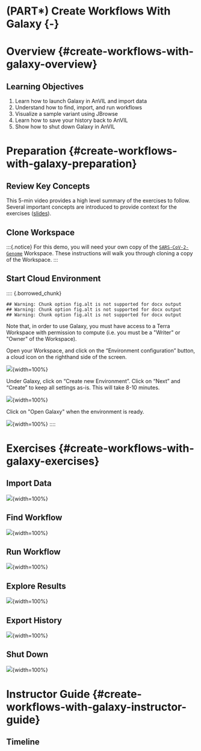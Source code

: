 

# (PART\*) Create Workflows With Galaxy {-}   

# Overview {#create-workflows-with-galaxy-overview}

## Learning Objectives

1. Learn how to launch Galaxy in AnVIL and import data
1. Understand how to find, import, and run workflows
1. Visualize a sample variant using JBrowse
1. Learn how to save your history back to AnVIL
1. Show how to shut down Galaxy in AnVIL

# Preparation {#create-workflows-with-galaxy-preparation}

## Review Key Concepts

This 5-min video provides a high level summary of the exercises to follow.  Several important concepts are introduced to provide context for the exercises ([slides](https://docs.google.com/presentation/d/1nZIlyA-YIxRDYUiozl1UTXIhJJeBb7VbqlXWig7jXAk)).

## Clone Workspace

:::{.notice}
For this demo, you will need your own copy of the [`SARS-CoV-2-Genome`](https://anvil.terra.bio/#workspaces/gdscn-exercises/SARS-CoV-2-Genome) Workspace.  These instructions will walk you through cloning a copy of the Workspace.
:::

## Start Cloud Environment

:::: {.borrowed_chunk}

```
## Warning: Chunk option fig.alt is not supported for docx output
## Warning: Chunk option fig.alt is not supported for docx output
## Warning: Chunk option fig.alt is not supported for docx output
```


Note that, in order to use Galaxy, you must have access to a Terra Workspace with permission to compute (i.e. you must be a "Writer" or "Owner" of the Workspace).

Open your Workspace, and click on the “Environment configuration” button, a cloud icon on the righthand side of the screen. 

![](04-create-workflows-with-galaxy_files/figure-docx//1yYCg4cPVBMMDghT17B4XzROieqyMH99Ex9nMm_Scm9Q_ge20e585f11_0_9.png){width=100%}

Under Galaxy, click on “Create new Environment”. Click on “Next” and “Create” to keep all settings as-is. This will take 8-10 minutes.

![](04-create-workflows-with-galaxy_files/figure-docx//1yYCg4cPVBMMDghT17B4XzROieqyMH99Ex9nMm_Scm9Q_ge1182914a6_0_36.png){width=100%}

Click on "Open Galaxy" when the environment is ready.

![](04-create-workflows-with-galaxy_files/figure-docx//1yYCg4cPVBMMDghT17B4XzROieqyMH99Ex9nMm_Scm9Q_ge1182914a6_0_57.png){width=100%}
::::

# Exercises {#create-workflows-with-galaxy-exercises}

## Import Data

![](04-create-workflows-with-galaxy_files/figure-docx//1KnuhIqChw7dD6IuG8T35bfqMRpvkraQGkkc7mDhHbpk_g25530dc4fb7_0_0.png){width=100%}

## Find Workflow

![](04-create-workflows-with-galaxy_files/figure-docx//1KnuhIqChw7dD6IuG8T35bfqMRpvkraQGkkc7mDhHbpk_g25530dc4fb7_0_149.png){width=100%}

## Run Workflow

![](04-create-workflows-with-galaxy_files/figure-docx//1KnuhIqChw7dD6IuG8T35bfqMRpvkraQGkkc7mDhHbpk_g25530dc4fb7_0_298.png){width=100%}

## Explore Results

![](04-create-workflows-with-galaxy_files/figure-docx//1KnuhIqChw7dD6IuG8T35bfqMRpvkraQGkkc7mDhHbpk_g25530dc4fb7_0_447.png){width=100%}

## Export History

![](04-create-workflows-with-galaxy_files/figure-docx//1KnuhIqChw7dD6IuG8T35bfqMRpvkraQGkkc7mDhHbpk_g25530dc4fb7_0_599.png){width=100%}

## Shut Down

![](04-create-workflows-with-galaxy_files/figure-docx//1KnuhIqChw7dD6IuG8T35bfqMRpvkraQGkkc7mDhHbpk_g25530dc4fb7_0_748.png){width=100%}

# Instructor Guide {#create-workflows-with-galaxy-instructor-guide}

## Timeline

